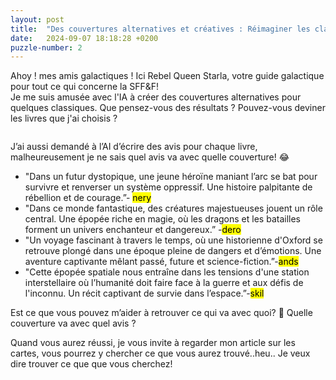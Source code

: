```yaml
---
layout: post
title:  "Des couvertures alternatives et créatives : Réimaginer les classiques de la science-fiction et du fantastique"
date:   2024-09-07 18:18:28 +0200
puzzle-number: 2
---
```

Ahoy ! mes amis galactiques ! Ici Rebel Queen Starla, votre guide galactique pour tout ce qui concerne la SFF&F!<br>
Je me suis amusée avec l'IA à créer des couvertures alternatives pour quelques classiques. Que pensez-vous des résultats ? Pouvez-vous deviner les livres que j'ai choisis ?


<div class="grid grid-2up grid-2-to-4up">
        <div>
          <img src="{{'/assets/images/covers/doomsday-book.jpeg'| absolute_url}}" alt="">
          <figcaption></figcaption>
        </div>
        <div>
          <img src="{{'/assets/images/covers/dragonflight.png'| absolute_url}}" alt="">
          <figcaption></figcaption>
        </div>
        <div>
          <img src="{{'/assets/images/covers/hunger-games.jpeg'| absolute_url}}" alt="">
          <figcaption></figcaption>
        </div>
        <div>
          <img src="{{'/assets/images/covers/downbelow-station.jpeg'| absolute_url}}" alt="">
          <figcaption></figcaption>
        </div>       
</div>

J’ai aussi demandé à l’AI d’écrire des avis pour chaque livre, malheureusement je ne sais quel avis va avec quelle couverture! 😂<br>

- "Dans un futur dystopique, une jeune héroïne maniant l’arc se bat pour survivre et renverser un système oppressif. Une histoire palpitante de rébellion et de courage.”- <mark>nery</mark>
- "Dans ce monde fantastique, des créatures majestueuses jouent un rôle central. Une épopée riche en magie, où les dragons et les batailles forment un univers enchanteur et dangereux.” -<mark>dero</mark>
- "Un voyage fascinant à travers le temps, où une historienne d'Oxford se retrouve plongé dans une époque pleine de dangers et d’émotions. Une aventure captivante mêlant passé, future et science-fiction.”-<mark>ands</mark>
- "Cette épopée spatiale nous entraîne dans les tensions d'une station interstellaire où l’humanité doit faire face à la guerre et aux défis de l'inconnu. Un récit captivant de survie dans l’espace.”-<mark>skil</mark>

Est ce que vous pouvez m’aider à retrouver ce qui va avec quoi? 🙈 Quelle couverture va avec quel avis ?<br>


Quand vous aurez réussi, je vous invite à regarder mon article sur les cartes, vous pourrez y chercher ce que vous aurez trouvé..heu.. Je veux dire trouver ce que que vous cherchez!
